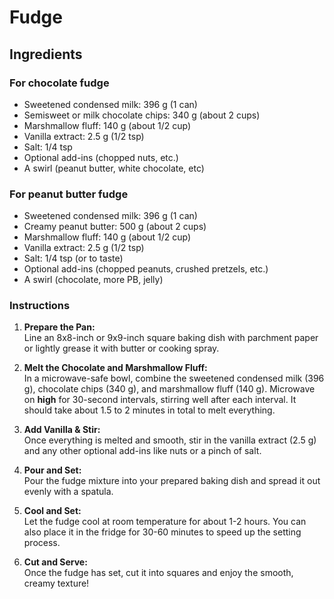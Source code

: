 # Fudge

## Ingredients

### For chocolate fudge

- Sweetened condensed milk: 396 g (1 can)
- Semisweet or milk chocolate chips: 340 g (about 2 cups)
- Marshmallow fluff: 140 g (about 1/2 cup)
- Vanilla extract: 2.5 g (1/2 tsp)
- Salt: 1/4 tsp
- Optional add-ins (chopped nuts, etc.)
- A swirl (peanut butter, white chocolate, etc)

### For peanut butter fudge

- Sweetened condensed milk: 396 g (1 can)
- Creamy peanut butter: 500 g (about 2 cups)
- Marshmallow fluff: 140 g (about 1/2 cup)
- Vanilla extract: 2.5 g (1/2 tsp)
- Salt: 1/4 tsp (or to taste)
- Optional add-ins (chopped peanuts, crushed pretzels, etc.)
- A swirl (chocolate, more PB, jelly)

### Instructions

1. **Prepare the Pan:**  
   Line an 8x8-inch or 9x9-inch square baking dish with parchment paper or
   lightly grease it with butter or cooking spray.

2. **Melt the Chocolate and Marshmallow Fluff:**  
   In a microwave-safe bowl, combine the sweetened condensed milk (396 g),
   chocolate chips (340 g), and marshmallow fluff (140 g). Microwave on
   **high** for 30-second intervals, stirring well after each interval. It
   should take about 1.5 to 2 minutes in total to melt everything.

3. **Add Vanilla & Stir:**  
   Once everything is melted and smooth, stir in the vanilla extract (2.5 g)
   and any other optional add-ins like nuts or a pinch of salt.

4. **Pour and Set:**  
   Pour the fudge mixture into your prepared baking dish and spread it out
   evenly with a spatula.

5. **Cool and Set:**  
   Let the fudge cool at room temperature for about 1-2 hours. You can also
   place it in the fridge for 30-60 minutes to speed up the setting process.

6. **Cut and Serve:**  
   Once the fudge has set, cut it into squares and enjoy the smooth, creamy
   texture!
